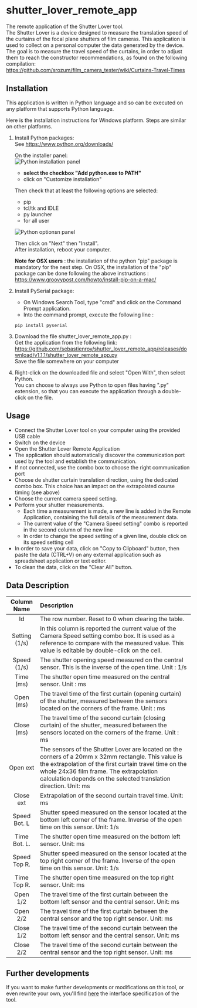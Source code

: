 # shutter_lover_remote_app

The remote application of the Shutter Lover tool.  
The Shutter Lover is a device designed to measure the translation speed of the curtains of the focal plane shutters of film cameras.  This application is used to collect on a personal computer the data generated by the device.  
The goal is to measure the travel speed of the curtains, in order to adjust them to reach the constructor recommendations, as found on the following compilation:  
<https://github.com/srozum/film_camera_tester/wiki/Curtains-Travel-Times>

## Installation

This application is written in Python language and so can be executed on any platform that supports Python language.  

Here is the installation instructions for Windows platform. Steps are similar on other platforms.  

1. Install Python packages:  
   See <https://www.python.org/downloads/>  
   
   On the installer panel:  
   ![Python installation panel](pictures/PythonInstall.png)  

   - **select the checkbox "Add python.exe to PATH"**
   - click on "Customize installation"  
   
   
   Then check that at least the following options are selected:  
   - pip  
   - tcl/tk and IDLE  
   - py launcher  
   - for all user  

   ![Python optionsn panel](pictures/PythonOptions.png)  
   
   Then click on "Next" then "Install".  
   After installation, reboot your computer.  

   **Note for OSX users** : the installation of the python "pip" package is mandatory for the next step. On OSX, the installation of the "pip" package can be done following the above instructions :  
   https://www.groovypost.com/howto/install-pip-on-a-mac/ 

3. Install PySerial package:  
   - On Windows Search Tool, type "cmd" and click on the Command Prompt application.  
   - Into the command prompt, execute the following line :  

   ```text
   pip install pyserial
   ```

4. Download the file shutter_lover_remote_app.py :  
   Get the application from the following link:  
   <https://github.com/sebastienroy/shutter_lover_remote_app/releases/download/v1.1.1/shutter_lover_remote_app.py>  
  Save the file somewhere on your computer  

5. Right-click on the downloaded file and select "Open With", then select Python.  
   You can choose to always use Python to open files having ".py" extension, so that you can execute the application through a double-click on the file.

## Usage

- Connect the Shutter Lover tool on your computer using the provided USB cable
- Switch on the device
- Open the Shutter Lover Remote Application
- The application should automatically discover the communication port used by the tool and establish the communication.
- If not connected, use the combo box to choose the right communication port
- Choose de shutter curtain translation direction, using the dedicated combo box. This choice has an impact on the extrapolated course timing (see above) 
- Choose the current camera speed setting. 
- Perform your shutter measurements. 
  - Each time a measurement is made, a new line is added in the Remote Application, containing the full details of the measurement data.
  - The current value of the "Camera Speed setting" combo is reported in the second column of the new line
  - In order to change the speed setting of a given line, double click on its speed setting cell
- In order to save your data, click on "Copy to Clipboard" button, then paste the data (CTRL+V) on any external application such as spreadsheet application or text editor.
- To clean the data, click on the "Clear All" button.

## Data Description

| Column Name | Description |
| :--: |:-- |
| Id | The row number. Reset to 0 when clearing the table. |
| Setting (1/s) | In this column is reported the current value of the Camera Speed setting combo box. It is used as a reference to compare with the measured value. This value is editable by double-click on the cell. |
| Speed (1/s) | The shutter opening speed measured on the central sensor. This is the inverse of the open time. Unit : 1/s |
| Time (ms) | The shutter open time measured on the central sensor. Unit : ms |
| Open (ms) | The travel time of the first curtain (opening curtain) of the shutter, measured between the sensors located on the corners of the frame. Unit : ms |
| Close (ms) | The travel time of the second curtain (closing curtain) of the shutter, measured between the sensors located on the corners of the frame. Unit : ms |
| Open ext | The sensors of the Shutter Lover are located on the corners of a 20mm x 32mm rectangle. This value is the extrapolation of the first curtain travel time on the whole 24x36 film frame. The extrapolation calculation depends on the selected translation direction. Unit: ms |
| Close ext | Extrapolation of the second curtain travel time. Unit: ms |
| Speed Bot. L | Shutter speed measured on the sensor located at the bottom left corner of the frame. Inverse of the open time on this sensor. Unit: 1/s |
| Time Bot. L. | The shutter open time measured on the bottom left sensor. Unit: ms |
| Speed Top R.| Shutter speed measured on the sensor located at the top right corner of the frame. Inverse of the open time on this sensor. Unit: 1/s |
| Time Top R. | The shutter open time measured on the top right sensor. Unit: ms|
| Open 1/2 | The travel time of the first curtain between the bottom left sensor and the central sensor. Unit: ms|
| Open 2/2 | The travel time of the first curtain between the central sensor and the top right sensor. Unit: ms| 
| Close 1/2 | The travel time of the second curtain between the bottom left sensor and the central sensor. Unit: ms|
| Close 2/2 | The travel time of the second curtain between the central sensor and the top right sensor. Unit: ms|  

## Further developments

If you want to make further developments or modifications on this tool, or even rewrite your own, you'll find [here](../../wiki/Interface-Specifications) the interface specification of the tool.
